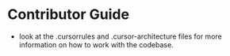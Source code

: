 # Contributor Guide

- look at the .cursorrules and .cursor-architecture files for more information on how to work with the codebase.